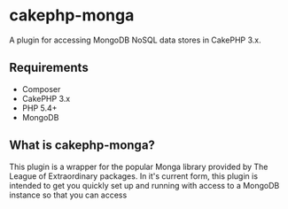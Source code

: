 # cakephp-monga

A plugin for accessing MongoDB NoSQL data stores in CakePHP 3.x.

## Requirements

* Composer
* CakePHP 3.x
* PHP 5.4+
* MongoDB

## What is cakephp-monga?

This plugin is a wrapper for the popular Monga library provided by The League of Extraordinary packages.  In it's current form, this plugin is intended to get you quickly set up and running with access to a MongoDB instance so that you can access 